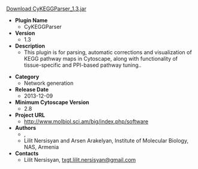 <a href="CyKEGGParser_1.3.jar">Download CyKEGGParser_1.3.jar</a>

* __Plugin Name__
  * CyKEGGParser
* __Version__
  * 1.3
* __Description__
  * This plugin is for parsing, automatic corrections and visualization of KEGG pathway maps in Cytoscape, along with functionality of tissue-specific and PPI-based pathway tuning..<p>
* __Category__
  * Network generation
* __Release Date__
  * 2013-12-09
* __Minimum Cytoscape Version__
  * 2.8
* __Project URL__
  * http://www.molbiol.sci.am/big/index.php/software
* __Authors__
  * , 
  * Lilit Nersisyan and Arsen Arakelyan, Institute of Molecular Biology, NAS, Armenia
* __Contacts__
  * Lilit Nersisyan, txgt.lilit.nersisyan@gmail.com
